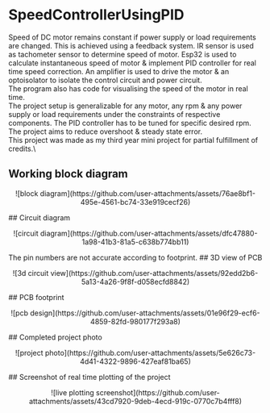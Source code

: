 # SpeedControllerUsingPID
Speed of DC motor remains constant if power supply or load requirements are changed. This is achieved using a feedback system. IR sensor is used as tachometer sensor to determine speed of motor. Esp32 is used to calculate instantaneous speed of motor & implement PID controller for real time speed correction. An amplifier is used to drive the motor & an optoisolator to isolate the control circuit and power circuit.\
The program also has code for visualising the speed of the motor in real time.\
The project setup is generalizable for any motor, any rpm & any power supply or load requirements under the constraints of respective components. The PID controller has to be tuned for specific desired rpm.\
The project aims to reduce overshoot & steady state error.\
This project was made as my third year mini project for partial fulfillment of credits.\
## Working block diagram
<p align="center">
![block diagram](https://github.com/user-attachments/assets/76ae8bf1-495e-4561-bc74-33e919cecf26)
</p>
## Circuit diagram
<p align="center">
![circuit diagram](https://github.com/user-attachments/assets/dfc47880-1a98-41b3-81a5-c638b774bb11)
</p>
The pin numbers are not accurate according to footprint.
## 3D view of PCB
<p align="center">
![3d circuit view](https://github.com/user-attachments/assets/92edd2b6-5a13-4a26-9f8f-d058ecfd8842)
</p>
## PCB footprint
<p align="center">
![pcb design](https://github.com/user-attachments/assets/01e96f29-ecf6-4859-82fd-980177f293a8)
</p>
## Completed project photo
<p align="center">
![project photo](https://github.com/user-attachments/assets/5e626c73-4d41-4322-9896-427eaf81ba65)
</p>
## Screenshot of real time plotting of the project
<p align="center">
![live plotting screenshot](https://github.com/user-attachments/assets/43cd7920-9deb-4ecd-919c-0770c7b4fff8)
</p>
